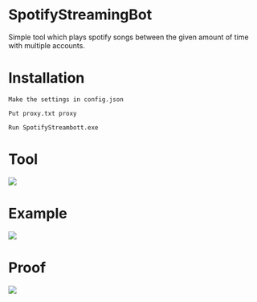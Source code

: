 # SpotifyStreamingBot
 Simple tool which plays spotify songs between the given amount of time with multiple accounts.

# Installation
```
Make the settings in config.json

Put proxy.txt proxy

Run SpotifyStreambott.exe
``` 
 
# Tool
![](https://i.ibb.co/wgvrnXY/spotify-streaming-tool-v2.png)

# Example
![](https://i.ibb.co/k1wB3f9/spotify-streaming-tool-v2-example.png)

# Proof
![](https://i.ibb.co/PNTWLd3/listening.png)
